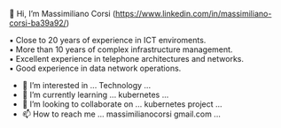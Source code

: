 👋 Hi, I’m Massimiliano Corsi (https://www.linkedin.com/in/massimiliano-corsi-ba39a92/)

▪ Close to 20 years of experience in ICT enviroments.<br />
▪ More than 10 years of complex infrastructure management.<br />
▪ Excellent experience in telephone architectures and networks.<br />
▪ Good experience in data network operations.<br />



- 👀 I’m interested in ... Technology ...
- 🌱 I’m currently learning ... kubernetes ...
- 💞️ I’m looking to collaborate on ... kubernetes project ...
- 📫 How to reach me ... massimilianocorsi gmail.com ...


<!---
massimilianocorsi/massimilianocorsi is a ✨ special ✨ repository because its `README.md` (this file) appears on your GitHub profile.
You can click the Preview link to take a look at your changes.
--->
